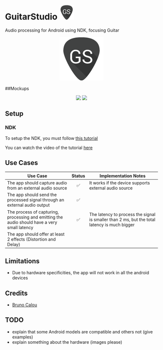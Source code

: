 # GuitarStudio <img src="/app/src/main/res/mipmap-mdpi/guitar_studio_icon.png" />
Audio processing for Android using NDK, focusing Guitar

<p align="center">
<img src="/app/src/main/res/mipmap-xxhdpi/guitar_studio_icon.png" />
</p>

##Mockups
<p align="center">
<img src="https://cloud.githubusercontent.com/assets/5948318/12928254/8fd1e874-cf53-11e5-9b3f-21d936ba6001.jpg" />
<img src="https://cloud.githubusercontent.com/assets/5948318/12928253/8fc8c730-cf53-11e5-9239-cbad23bc131c.jpg" />
</p>

## Setup

### NDK
To setup the NDK, you must follow [this tutorial](http://kn-gloryo.github.io/Build_NDK_AndroidStudio_detail/)

You can watch the video of the tutorial [here](https://www.youtube.com/watch?v=RmPuwdxR1qs)

## Use Cases
| Use Case | Status | Implementation Notes |
|----------|:--------:|--------|
| The app should capture audio from an external audio source | :white_check_mark:  | It works if the device supports external audio source |
| The app should send the processed signal through an external audio output | :white_check_mark: |  |
| The process of capturing, processing and emitting the audio should have a very small latency | :white_check_mark: | The latency to process the signal is smaller than 2 ms, but the total latency is much bigger |
| The app should offer at least 2 effects (Distortion and Delay) |  |  |

## Limitations
* Due to hardware specificities, the app will not work in all the android devices

## Credits
* [Bruno Calou](https://github.com/brunocalou)

## TODO
* explain that some Android models are compatible and others not (give examples)
* explain something about the hardware (images please)

